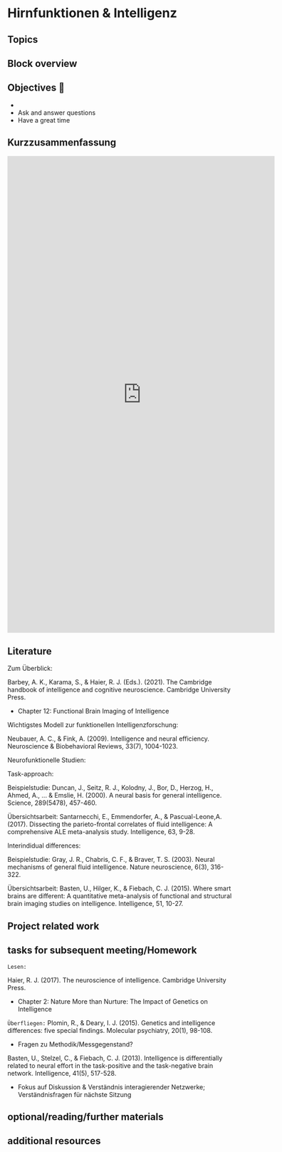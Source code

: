 # Hirnfunktionen & Intelligenz



## Topics 


## Block overview


## Objectives 📍

- 
- Ask and answer questions
- Have a great time

## Kurzzusammenfassung

<iframe src="https://docs.google.com/document/d/1YMauN6Jucoycb85uQleqQkt-qsTde008RyfmgNa1qy0/edit?usp=sharing" frameborder="0" width="600" height="1070" allowfullscreen="true" mozallowfullscreen="true" webkitallowfullscreen="true"></iframe>


## Literature

Zum Überblick:

Barbey, A. K., Karama, S., & Haier, R. J. (Eds.). (2021). The
Cambridge handbook of intelligence and cognitive neuroscience.
Cambridge University Press.
- Chapter 12: Functional Brain Imaging of Intelligence

Wichtigstes Modell zur funktionellen Intelligenzforschung:

Neubauer, A. C., & Fink, A. (2009). Intelligence and neural
efficiency. Neuroscience & Biobehavioral Reviews, 33(7), 1004-1023.

Neurofunktionelle Studien:

Task-approach:

Beispielstudie: Duncan, J., Seitz, R. J., Kolodny, J., Bor, D.,
Herzog, H., Ahmed, A., ... & Emslie, H. (2000). A neural basis for
general intelligence. Science, 289(5478), 457-460.

Übersichtsarbeit: Santarnecchi, E., Emmendorfer, A., & Pascual-Leone,A. (2017). Dissecting the parieto-frontal correlates of fluid
intelligence: A comprehensive ALE meta-analysis study. Intelligence,
63, 9-28.

Interindidual differences:

Beispielstudie: Gray, J. R., Chabris, C. F., & Braver, T. S. (2003).
Neural mechanisms of general fluid intelligence. Nature neuroscience,
6(3), 316-322.

Übersichtsarbeit: Basten, U., Hilger, K., & Fiebach, C. J. (2015).
Where smart brains are different: A quantitative meta-analysis of
functional and structural brain imaging studies on intelligence.
Intelligence, 51, 10-27.


## Project related work


## tasks for subsequent meeting/Homework


`Lesen:`

Haier, R. J. (2017). The neuroscience of intelligence. Cambridge University Press.
- Chapter 2: Nature More than Nurture: The Impact of Genetics on Intelligence

`Überfliegen:`
Plomin, R., & Deary, I. J. (2015). Genetics and intelligence differences: five special findings. Molecular psychiatry, 20(1), 98-108.
- Fragen zu Methodik/Messgegenstand?

Basten, U., Stelzel, C., & Fiebach, C. J. (2013). Intelligence is differentially related to neural effort in the task-positive and the task-negative brain network. Intelligence, 41(5), 517-528.
- Fokus auf Diskussion & Verständnis interagierender Netzwerke; Verständnisfragen für nächste Sitzung



## optional/reading/further materials


## additional resources


